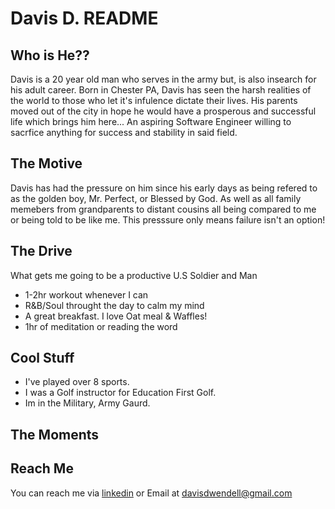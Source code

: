 # Davis D. README

## Who is He??

Davis is a 20 year old man who serves in the army but, is also insearch for his adult career. Born in Chester PA, Davis has seen the harsh realities of the world to those who let it's infulence dictate their lives. His parents moved out of the city in hope he would have a prosperous and successful life which brings him here... An aspiring Software Engineer willing to sacrfice anything for success and stability in said field.

## The Motive

Davis has had the pressure on him since his early days as being refered to as the golden boy, Mr. Perfect, or Blessed by God. As well as all family memebers from grandparents to distant cousins all being compared to me or being told to be like me. This presssure only means failure isn't an option!

## The Drive

What gets me going to be a productive U.S Soldier and Man

* 1-2hr workout whenever I can
* R&B/Soul throught the day to calm my mind
* A great breakfast. I love Oat meal & Waffles!
* 1hr of meditation or reading the word

## Cool Stuff

* I've played over 8 sports.
* I was a Golf instructor for Education First Golf.
* Im in the Military, Army Gaurd.

## The Moments

  
## Reach Me

  You can reach me via [linkedin](www.linkedin.com/in/davisdw2004) or Email at davisdwendell@gmail.com
